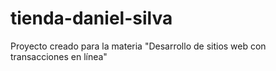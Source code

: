 # tienda-daniel-silva
Proyecto creado para la materia "Desarrollo de sitios web con transacciones en línea"
